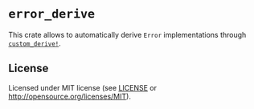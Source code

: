 # `error_derive`

This crate allows to automatically derive `Error` implementations
through [`custom_derive!`](https://crates.io/crates/custom_derive).

## License

Licensed under MIT license (see [LICENSE](LICENSE) or <http://opensource.org/licenses/MIT>).
